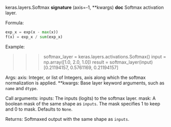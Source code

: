 keras.layers.Softmax
__signature__
(axis=-1, **kwargs)
__doc__
Softmax activation layer.

Formula:
``` python
exp_x = exp(x - max(x))
f(x) = exp_x / sum(exp_x)
```

Example:
>>>softmax_layer = keras.layers.activations.Softmax()
>>>input = np.array([1.0, 2.0, 1.0])
>>>result = softmax_layer(input)
[0.21194157, 0.5761169, 0.21194157]


Args:
    axis: Integer, or list of Integers, axis along which the softmax
        normalization is applied.
    **kwargs: Base layer keyword arguments, such as `name` and `dtype`.

Call arguments:
    inputs: The inputs (logits) to the softmax layer.
    mask: A boolean mask of the same shape as `inputs`. The mask
        specifies 1 to keep and 0 to mask. Defaults to `None`.

Returns:
    Softmaxed output with the same shape as `inputs`.
